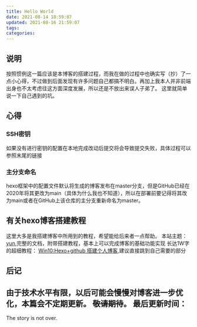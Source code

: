 ```yaml
---
title: Hello World
date: 2021-08-14 18:59:07
updated: 2021-08-16 21:59:07
tags:
categories:
---
```

## 说明
按照惯例这一篇应该是本博客的搭建过程，而我在做的过程中也确实写（抄）了一点小心得，不过做到后面发现有许多问题自己都搞不明白。再加上我本人并非前端出身也不太考虑往这方面深度发展，所以还是不放出来误人子弟了。
这里就简单说一下自己遇到的坑。

## 心得

### SSH密钥
如果没有进行密钥的配置在本地完成改动后提交将会导致提交失败，具体过程可以参照末尾的链接

### 主分支命名
hexo框架中的配置文件默认将生成的博客发布在master分支，但是GitHub已经在2020年将其更改为main（具体为什么我也不知道），所以在部署前要记得将其改为main或者在GitHub上该仓库的主分支重新命名为master。

## 有关hexo博客搭建教程
这里大多是我搭建博客中所用到的教程，希望能给后来者一点帮助。
本站主题： [yun](https://yun.yunyoujun.cn/),完整的文档，附带搭建教程，基本上可以完成博客的基础功能实现
长达1W字的超细教程： [Win10:Hexo+github 搭建个人博客](https://akilar.top/posts/6ef63e2d/),建议直接跳到自己需要的部分

## 后记
由于技术水平有限，以后可能会慢慢对博客进一步优化，本篇会不定期更新。
~~敬请期待~~。
最后更新时间：
---

The story is not over.